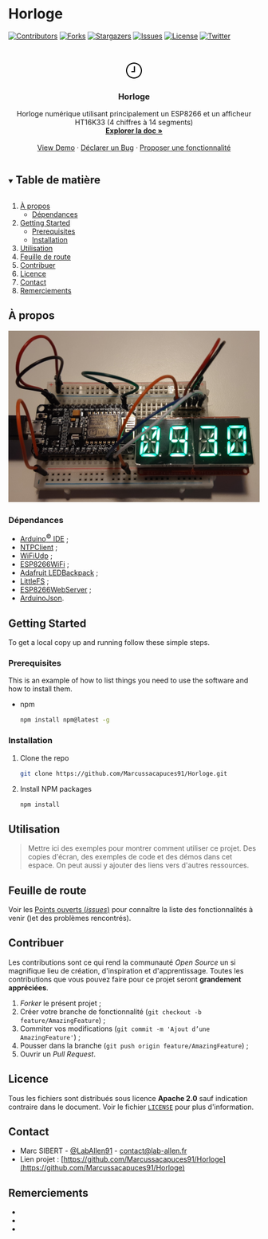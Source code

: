 # Horloge

<!--
*** Thanks for checking out the Best-README-Template. If you have a suggestion
*** that would make this better, please fork the repo and create a pull request
*** or simply open an issue with the tag "enhancement".
*** Thanks again! Now go create something AMAZING! :D
***
***
***
*** To avoid retyping too much info. Do a search and replace for the following:
*** github_username, repo_name, twitter_handle, email, project_title, project_description
-->



<!-- PROJECT SHIELDS -->
<!--
*** I'm using markdown "reference style" links for readability.
*** Reference links are enclosed in brackets [ ] instead of parentheses ( ).
*** See the bottom of this document for the declaration of the reference variables
*** for contributors-url, forks-url, etc. This is an optional, concise syntax you may use.
*** https://www.markdownguide.org/basic-syntax/#reference-style-links
-->
[![Contributors][contributors-shield]][contributors-url]
[![Forks][forks-shield]][forks-url]
[![Stargazers][stars-shield]][stars-url]
[![Issues][issues-shield]][issues-url]
[![License][license-shield]][license-url]
[![Twitter][twitter-shield]][twitter-url]

<!-- [![LinkedIn][linkedin-shield]][linkedin-url] -->



<!-- PROJECT LOGO -->
<br />
<p align="center">
  <a href="https://github.com/Marcussacapuces91/Horloge">
    <img src="horloge.png" alt="Logo Horloge" width="32" height="32">
  </a>

  <h3 align="center">Horloge</h3>

  <p align="center">
    Horloge numérique utilisant principalement un ESP8266 et un afficheur HT16K33 (4 chiffres à 14 segments)
    <br />
    <a href="https://github.com/Marcussacapuces91/Horloge"><strong>Explorer la doc »</strong></a>
    <br />
    <br />
    <a href="https://github.com/Marcussacapuces91/Horloge">View Demo</a>
    ·
    <a href="https://github.com/Marcussacapuces91/Horloge/issues">Déclarer un Bug</a>
    ·
    <a href="https://github.com/Marcussacapuces91/Horloge/issues">Proposer une fonctionnalité</a>
  </p>
</p>



<!-- TABLE OF CONTENTS -->
<details open="open">
  <summary><h2 style="display: inline-block">Table de matière</h2></summary>
  <ol>
    <li>
      <a href="#a-propos">À propos</a>
      <ul>
        <li><a href="#dependances">Dépendances</a></li>
      </ul>
    </li>
    <li>
      <a href="#getting-started">Getting Started</a>
      <ul>
        <li><a href="#prerequisites">Prerequisites</a></li>
        <li><a href="#installation">Installation</a></li>
      </ul>
    </li>
    <li><a href="#utilisation">Utilisation</a></li>
    <li><a href="#feuille-de-route">Feuille de route</a></li>
    <li><a href="#contribuer">Contribuer</a></li>
    <li><a href="#licence">Licence</a></li>
    <li><a href="#contact">Contact</a></li>
    <li><a href="#remerciements">Remerciements</a></li>
  </ol>
</details>



<!-- ABOUT THE PROJECT -->
## À propos

![](20210330_093010.jpg)




<!-- Build with -->
### Dépendances

* [Arduino<sup>&copy;</sup> IDE](https://www.arduino.cc/en/software) ;
* [NTPClient](https://github.com/arduino-libraries/NTPClient) ;
* [WiFiUdp](https://github.com/esp8266/Arduino/blob/master/libraries/ESP8266WiFi/src/WiFiUdp.h) ;
* [ESP8266WiFi](https://arduino-esp8266.readthedocs.io/en/latest/index.html) ;
* [Adafruit LEDBackpack](https://github.com/adafruit/Adafruit_LED_Backpack) ;
* [LittleFS](https://github.com/littlefs-project/littlefs) ;
* [ESP8266WebServer](https://github.com/esp8266/Arduino/blob/master/libraries/ESP8266WebServer/src/ESP8266WebServer.h) ;
* [ArduinoJson](https://arduinojson.org/).


<!-- GETTING STARTED -->
## Getting Started

To get a local copy up and running follow these simple steps.

### Prerequisites

This is an example of how to list things you need to use the software and how to install them.
* npm
  ```sh
  npm install npm@latest -g
  ```

### Installation

1. Clone the repo
   ```sh
   git clone https://github.com/Marcussacapuces91/Horloge.git
   ```
2. Install NPM packages
   ```sh
   npm install
   ```


<!-- USAGE EXAMPLES -->
## Utilisation

> Mettre ici des exemples pour montrer comment utiliser ce projet. Des copies d'écran, des exemples de code et des démos dans cet espace. On peut aussi y ajouter des liens vers d'autres ressources.

<!-- Pour plus d'exemples, voir aussi [Documentation](https://example.com) -->


<!-- ROADMAP -->
## Feuille de route

Voir les [Points ouverts (_issues_)](https://github.com/Marcussacapuces91/Horloge/issues) pour connaître la liste des fonctionnalités à venir ()et des problèmes rencontrés).


<!-- CONTRIBUTING -->
## Contribuer

Les contributions sont ce qui rend la communauté _Open Source_ un si magnifique lieu de création, d'inspiration et d'apprentissage. Toutes les contributions que vous pouvez faire pour ce projet seront **grandement appréciées**.

1. _Forker_ le présent projet ;
2. Créer votre branche de fonctionnalité (`git checkout -b feature/AmazingFeature`) ;
3. Commiter vos modifications (`git commit -m 'Ajout d’une AmazingFeature'`) ;
4. Pousser dans la branche (`git push origin feature/AmazingFeature`) ;
5. Ouvrir un _Pull Request_.


<!-- LICENSE -->
## Licence

Tous les fichiers sont distribués sous licence **Apache 2.0** sauf indication contraire dans le document. Voir le fichier [`LICENSE`](https://github.com/Marcussacapuces91/Horloge/blob/main/LICENSE) pour plus d'information.


<!-- CONTACT -->
## Contact

* Marc SIBERT - [@LabAllen91](https://twitter.com/LabAllen91) - contact@lab-allen.fr
* Lien projet : [https://github.com/Marcussacapuces91/Horloge](https://github.com/Marcussacapuces91/Horloge)


<!-- ACKNOWLEDGEMENTS -->
## Remerciements

* []()
* []()
* []()





<!-- MARKDOWN LINKS & IMAGES -->
<!-- https://www.markdownguide.org/basic-syntax/#reference-style-links -->
[contributors-shield]: https://img.shields.io/github/contributors/Marcussacapuces91/Horloge.svg?style=for-the-badge&label=Contributeurs
[contributors-url]: https://github.com/Marcussacapuces91/Horloge/graphs/contributors
[forks-shield]: https://img.shields.io/github/forks/Marcussacapuces91/Horloge.svg?style=for-the-badge&label=Forks
[forks-url]: https://github.com/Marcussacapuces91/Horloge/network/members
[stars-shield]: https://img.shields.io/github/stars/Marcussacapuces91/Horloge.svg?style=for-the-badge&logo=GitHub
[stars-url]: https://github.com/Marcussacapuces91/Horloge/stargazers
[issues-shield]: https://img.shields.io/github/issues/Marcussacapuces91/Horloge.svg?style=for-the-badge&label=Anomalies
[issues-url]: https://github.com/Marcussacapuces91/Horloge/issues
[license-shield]: https://img.shields.io/github/license/Marcussacapuces91/Horloge.svg?style=for-the-badge
[license-url]: https://github.com/Marcussacapuces91/Horloge/blob/master/LICENSE
[twitter-shield]: https://img.shields.io/twitter/follow/LabAllen91?label=Suivre&style=for-the-badge&logo=Twitter
[twitter-url]: https://twitter.com/LabAllen91

[linkedin-shield]: https://img.shields.io/badge/-LinkedIn-black.svg?style=for-the-badge&logo=linkedin&colorB=555
[linkedin-url]: https://linkedin.com/in/Marcussacapuces91
